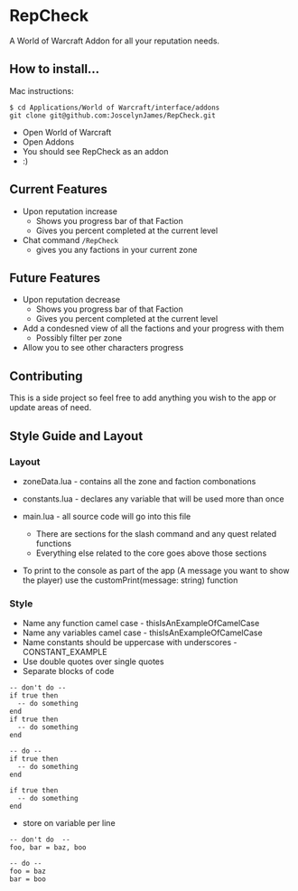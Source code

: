 # RepCheck
A World of Warcraft Addon for all your reputation needs.

## How to install...

Mac instructions:
```
$ cd Applications/World of Warcraft/interface/addons
git clone git@github.com:JoscelynJames/RepCheck.git
```
* Open World of Warcraft 
* Open Addons 
* You should see RepCheck as an addon
* :) 

## Current Features

* Upon reputation increase
  * Shows you progress bar of that Faction
  * Gives you percent completed at the current level
* Chat command ```/RepCheck```
  * gives you any factions in your current zone


## Future Features

* Upon reputation decrease
  * Shows you progress bar of that Faction
  * Gives you percent completed at the current level
* Add a condesned view of all the factions and your progress with them
  * Possibly filter per zone
* Allow you to see other characters progress

## Contributing

This is a side project so feel free to add anything you wish to the app or update areas of need. 

## Style Guide and Layout

### Layout
* zoneData.lua - contains all the zone and faction combonations
* constants.lua - declares any variable that will be used more than once
* main.lua - all source code will go into this file 
  * There are sections for the slash command and any quest related functions
  * Everything else related to the core goes above those sections

* To print to the console as part of the app (A message you want to show the player) use the customPrint(message: string) function

### Style

* Name any function camel case - thisIsAnExampleOfCamelCase
* Name any variables camel case - thisIsAnExampleOfCamelCase
* Name constants should be uppercase with underscores - CONSTANT_EXAMPLE
* Use double quotes over single quotes
* Separate blocks of code
```
-- don't do --
if true then
  -- do something
end
if true then
  -- do something
end

-- do --
if true then
  -- do something
end

if true then
  -- do something
end

```
* store on variable per line
```
-- don't do  --
foo, bar = baz, boo

-- do --
foo = baz
bar = boo
```

